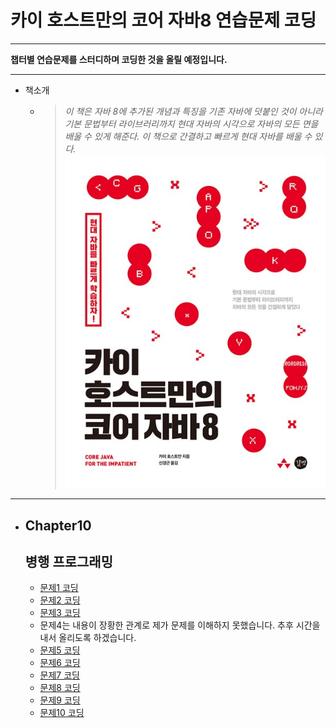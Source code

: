 # 카이 호스트만의 코어 자바8 연습문제 코딩
-----------------------------------------

**챕터별 연습문제를 스터디하며 코딩한 것을 올릴 예정입니다.**

-----------------------------------------
* 책소개 
    * > *이 책은 자바 8에 추가된 개념과 특징을 기존 자바에 덧붙인 것이 아니라 
    기본 문법부터 라이브러리까지 현대 자바의 시각으로 자바의 모든 면을 배울 수 있게 
    해준다. 이 책으로 간결하고 빠르게 현대 자바를 배울 수 있다.*
![book](image/book.jpg)
-----------------------------------------


* Chapter10
    ------------
    병행 프로그래밍 
    ------------
    
    * [문제1 코딩](https://github.com/incheol1024/java-eight/blob/master/src/main/java/me/incheol/chapter10/Question1.java)
    * [문제2 코딩](https://github.com/incheol1024/java-eight/blob/master/src/main/java/me/incheol/chapter10/Question2.java)
    * [문제3 코딩](https://github.com/incheol1024/java-eight/blob/master/src/main/java/me/incheol/chapter10/Question3.java)
    * 문제4는 내용이 장황한 관계로 제가 문제를 이해하지 못했습니다. 추후 시간을 내서 올리도록 하겠습니다.
    * [문제5 코딩](https://github.com/incheol1024/java-eight/blob/master/src/main/java/me/incheol/chapter10/Question5.java)
    * [문제6 코딩](https://github.com/incheol1024/java-eight/blob/master/src/main/java/me/incheol/chapter10/Question6.java)
    * [문제7 코딩](https://github.com/incheol1024/java-eight/blob/master/src/main/java/me/incheol/chapter10/Question7.java)
    * [문제8 코딩](https://github.com/incheol1024/java-eight/blob/master/src/main/java/me/incheol/chapter10/Question8.java)
    * [문제9 코딩](https://github.com/incheol1024/java-eight/blob/master/src/main/java/me/incheol/chapter10/Question9.java)
    * [문제10 코딩](https://github.com/incheol1024/java-eight/blob/master/src/main/java/me/incheol/chapter10/Question10.java)
